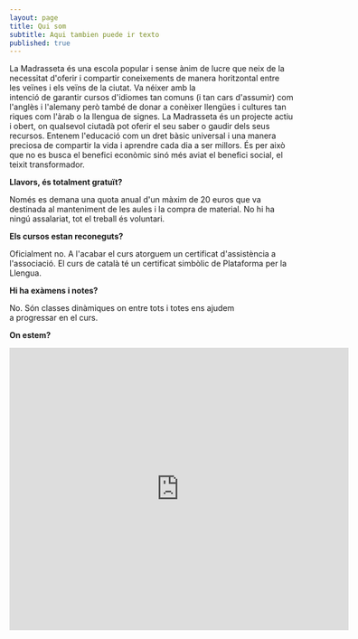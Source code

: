 ```yaml
---
layout: page
title: Qui som
subtitle: Aqui tambien puede ir texto
published: true
---
```

La Madrasseta és una escola popular i sense ànim de lucre que neix de la necessitat d'oferir i compartir coneixements de manera horitzontal entre les veïnes i els veïns de la ciutat. 
Va néixer amb la intenció de garantir cursos d'idiomes tan comuns (i tan cars d'assumir) com l'anglès i l'alemany però també de donar a conèixer llengües i cultures tan riques com l'àrab o la llengua de signes.
La Madrasseta és un projecte actiu i obert, on qualsevol ciutadà pot oferir el seu saber o gaudir dels seus recursos. Entenem l'educació com un dret bàsic universal i una manera preciosa de compartir la vida i aprendre cada dia a ser millors. És per això que no es busca el benefici econòmic sinó més aviat el benefici social, el teixit transformador.

**Llavors, és totalment gratuït?**

Només es demana una quota anual d'un màxim de 20 euros que va destinada al manteniment de les aules i la compra de material. No hi ha ningú assalariat, tot el treball és voluntari.

**Els cursos estan reconeguts?**

Oficialment no. A l'acabar el curs atorguem un certificat d'assistència a l'associació.
El curs de català té un certificat simbòlic de Plataforma per la Llengua.

**Hi ha exàmens i notes?**

No. Són classes dinàmiques on entre tots i totes ens ajudem a progressar en el curs.

**On estem?**

<!---
Aqui va el codigo del mapa, no editar.
--->

<div class="mapouter"><div class="gmap_canvas"><iframe width="600" height="500" id="gmap_canvas" src="https://maps.google.com/maps?q=l'obrera%20sabadell&t=&z=17&ie=UTF8&iwloc=&output=embed" frameborder="0" scrolling="no" marginheight="0" marginwidth="0"></iframe></div><style>.mapouter{position:relative;text-align:right;height:500px;width:600px;}.gmap_canvas {overflow:hidden;background:none!important;height:500px;width:600px;}</style></div>

<!---
Aqui termina el codigo del mapa.
--->